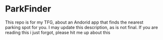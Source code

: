 # ParkFinder
This repo is for my TFG, about an Andorid app that finds the nearest parking spot for you. I may update this description, as is not final. If you are reading this i just forgot, please hit me up about this
